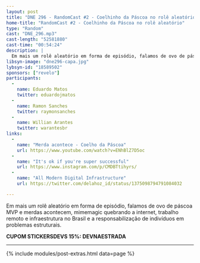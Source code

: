 ```yaml
---
layout: post
title: "DNE 296 - RandomCast #2 - Coelhinho da Páscoa no rolê aleatório"
home-title: "RandomCast #2 - Coelhinho da Páscoa no rolê aleatório"
type: "Random"
cast: "DNE_296.mp3"
cast-length: "52581880"
cast-time: "00:54:24"
description: |
  Em mais um rolê aleatório em forma de episódio, falamos de ovo de páscoa MVP e merdas acontecem, MimeMagic quebrando a internet, trabalho remoto e infraestrutura no Brasil e a responsabilização de indivíduos em problemas estruturais.
libsyn-image: "dne296-capa.jpg"
lybsyn-id: "18589502"
sponsors: ["revelo"]
participants:
  -
    name: Eduardo Matos
    twitter: eduardojmatos
  -
    name: Ramon Sanches
    twitter: raymonsanches
  -
    name: Willian Arantes
    twitter: warantesbr
links:
  -
    name: "Merda acontece - Coelho da Páscoa"
    url: https://www.youtube.com/watch?v=ENhBlZ7D5oc
  -
    name: "It's ok if you're super successful"
    url: https://www.instagram.com/p/CMDBTtihyrs/
  -
    name: "All Modern Digital Infrastructure"
    url: https://twitter.com/delahoz_id/status/1375098794791084032

---
```


Em mais um rolê aleatório em forma de episódio, falamos de ovo de páscoa MVP e merdas acontecem, mimemagic quebrando a internet, trabalho remoto e infraestrutura no Brasil e a responsabilização de indivíduos em problemas estruturais.

<strong>CUPOM STICKERSDEVS 15%: DEVNAESTRADA</strong>

---

{% include modules/post-extras.html data=page %}
